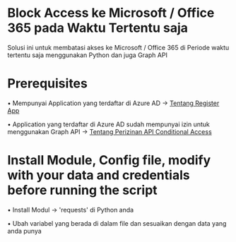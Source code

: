 # Block Access ke Microsoft / Office 365 pada Waktu Tertentu saja

Solusi ini untuk membatasi akses ke Microsoft / Office 365 di Periode waktu tertentu saja menggunakan Python dan juga Graph API

# Prerequisites
• Mempunyai Application yang terdaftar di Azure AD -> <a href = "https://docs.microsoft.com/en-us/graph/auth-register-app-v2" target="_blank">Tentang Register App</a>

• Application yang terdaftar di Azure AD sudah mempunyai izin untuk menggunakan Graph API -> <a href = "https://github.com/Azure-Samples/azure-ad-conditional-access-apis/blob/main/01-configure/graphapi/readme.md" target="_blank">Tentang Perizinan API Conditional Access</a>

# Install Module, Config file, modify with your data and credentials before running the script
• Install Modul -> 'requests' di Python anda

• Ubah variabel yang berada di dalam file dan sesuaikan dengan data yang anda punya




